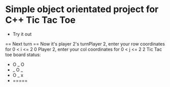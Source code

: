 # Simple object orientated project for C++ Tic Tac Toe


- Try it out

 == Next turn == 
Now it's player 2's turnPlayer 2, enter your row coordinates for 0 < i <= 2
0
Player 2, enter your col coordinates for 0 < j <= 2
2
Tic Tac toe board status: 


- O _ O 
- _ O _ 
- O _ x 
- ===== 